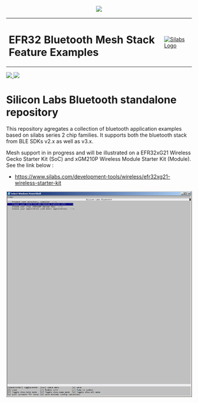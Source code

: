 <a href="https://www.bluetooth.com">
<p align="center">
  <img src="https://www.bluetooth.com/wp-content/themes/bluetooth/images/logos/bluetooth-logo-color-black.svg">
</p>
</a>

<table border="0">
  <tr>
    <td align="left" valign="middle">
    <h1>EFR32 Bluetooth Mesh Stack Feature Examples</h1>
  </td>
  <td align="left" valign="middle">
    <a href="https://www.silabs.com/wireless/bluetooth">
      <img src="https://www.silabs.com/etc.clientlibs/siliconlabs/clientlibs/clientlib-global/resources/images/redesign-logo.png"  title="Silicon Labs Gecko and Wireless Gecko MCUs" alt="Silabs Logo" width="250"/>
    </a>
  </td>
  </tr>
</table>

<a href="https://docs.silabs.com/bluetooth/latest/">
<img src="https://img.shields.io/badge/Silabs%20Bluetooth%20Mesh-documentation-blue.svg?longCache=true">
</a>

<a href="https://www.zlib.net/zlib_license.html">
<img src="https://img.shields.io/badge/Zlib-license-lightgrey.svg?longCache=true">
</a>

# Silicon Labs Bluetooth standalone repository

This repository agregates a collection of bluetooth application examples based on silabs series 2 chip families.
It supports both the bluetooth stack from BLE SDKs v2.x as well as v3.x.

Mesh support in in progress and will be illustrated on a EFR32xG21 Wireless Gecko Starter Kit (SoC) and xGM210P Wireless Module Starter Kit (Module). See the link below :
 - https://www.silabs.com/development-tools/wireless/efr32xg21-wireless-starter-kit  
 
 
<p align="center"><img src="./doc/images/menuconfig.png" alt="Kconfig" align="middle" width="600"/></img></p>
 